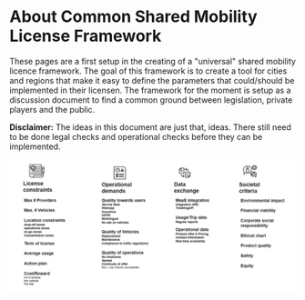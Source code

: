 # About Common Shared Mobility License Framework

These pages are a first setup in the creating of a "universal" shared mobility licence framework. The goal of this framework is to create a tool for cities and regions that make it easy to define the parameters that could/should be implemented in their licensen. The framework for the moment is setup as a discussion document to find a common ground between legislation, private players and the public.

**Disclaimer:** The ideas in this document are just that, ideas. There still need to be done legal checks and operational checks before they can be implemented. 

![](../.gitbook/assets/screenshot_2.png)

